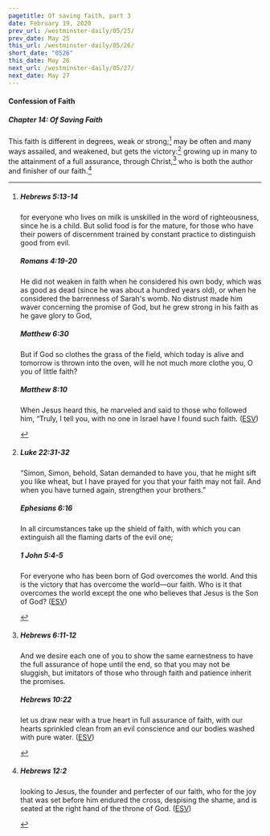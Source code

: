 ```yaml
---
pagetitle: Of saving faith, part 3
date: February 19, 2020
prev_url: /westminster-daily/05/25/
prev_date: May 25
this_url: /westminster-daily/05/26/
short_date: "0526"
this_date: May 26
next_url: /westminster-daily/05/27/
next_date: May 27
---
```


#### Confession of Faith

##### Chapter 14: Of Saving Faith

This faith is different in degrees, weak or strong;[^fnref:wcf1] may be often and many ways assailed, and weakened, but gets the victory:[^fnref:wcf2] growing up in many to the attainment of a full assurance, through Christ,[^fnref:wcf3] who is both the author and finisher of our faith.[^fnref:wcf4]

[^fnref:wcf1]: <div class="esv"><h5>Hebrews 5:13-14</h5> <div class="esv-text"><p id="p58005013.01-1">for everyone who lives on milk is unskilled in the word of righteousness, since he is a child. But solid food is for the mature, for those who have their powers of discernment trained by constant practice to distinguish good from evil.</p> </div><h5>Romans 4:19-20</h5> <div class="esv-text"><p id="p45004019.01-2">He did not weaken in faith when he considered his own body, which was as good as dead (since he was about a hundred years old), or when he considered the barrenness of Sarah's womb. No distrust made him waver concerning the promise of God, but he grew strong in his faith as he gave glory to God,</p> </div><h5>Matthew 6:30</h5> <div class="esv-text"><p id="p40006030.01-3"><span class="woc">But if God so clothes the grass of the field, which today is alive and tomorrow is thrown into the oven, will he not much more clothe you, O you of little faith?</span></p> </div><h5>Matthew 8:10</h5> <div class="esv-text"><p id="p40008010.01-4">When Jesus heard this, he marveled and said to those who followed him, <span class="woc">&#8220;Truly, I tell you, with no one in Israel have I found such faith.</span>  (<a href="http://www.esv.org" class="copyright">ESV</a>)</p> </div> </div>

[^fnref:wcf2]: <div class="esv"><h5>Luke 22:31-32</h5> <div class="esv-text"> <p id="p42022031.05-1"><span class="woc">&#8220;Simon, Simon, behold, Satan demanded to have you, that he might sift you like wheat,</span> <span class="woc">but I have prayed for you that your faith may not fail. And when you have turned again, strengthen your brothers.&#8221;</span></p> </div><h5>Ephesians 6:16</h5> <div class="esv-text"><p id="p49006016.01-2">In all circumstances take up the shield of faith, with which you can extinguish all the flaming darts of the evil one;</p> </div><h5>1 John 5:4-5</h5> <div class="esv-text"><p id="p62005004.01-3">For everyone who has been born of God overcomes the world. And this is the victory that has overcome the world&#8212;our faith. Who is it that overcomes the world except the one who believes that Jesus is the Son of God?  (<a href="http://www.esv.org" class="copyright">ESV</a>)</p> </div> </div>

[^fnref:wcf3]: <div class="esv"><h5>Hebrews 6:11-12</h5> <div class="esv-text"><p id="p58006011.01-1">And we desire each one of you to show the same earnestness to have the full assurance of hope until the end, so that you may not be sluggish, but imitators of those who through faith and patience inherit the promises.</p> </div><h5>Hebrews 10:22</h5> <div class="esv-text"><p id="p58010022.01-2">let us draw near with a true heart in full assurance of faith, with our hearts sprinkled clean from an evil conscience and our bodies washed with pure water.  (<a href="http://www.esv.org" class="copyright">ESV</a>)</p> </div> </div>

[^fnref:wcf4]: <div class="esv"><h5>Hebrews 12:2</h5> <div class="esv-text"><p id="p58012002.01-1">looking to Jesus, the founder and perfecter of our faith, who for the joy that was set before him endured the cross, despising the shame, and is seated at the right hand of the throne of God.  (<a href="http://www.esv.org" class="copyright">ESV</a>)</p> </div> </div>

